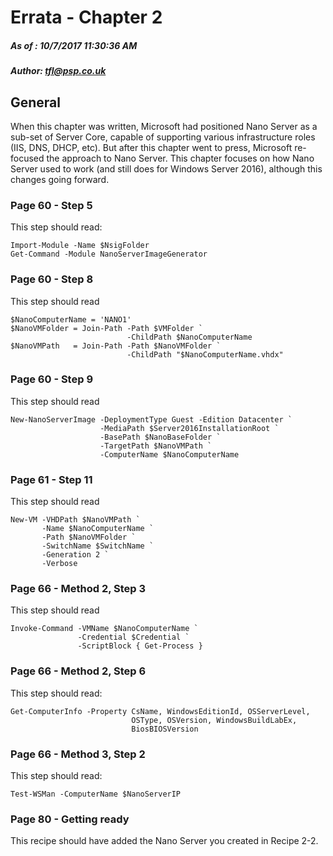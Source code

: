 # Errata - Chapter 2
##### As of :  10/7/2017 11:30:36 AM  
##### Author: <tfl@psp.co.uk> 
##


## General 
When this chapter was written, Microsoft had positioned Nano Server as a sub-set of Server Core, capable of supporting
various infrastructure roles (IIS, DNS, DHCP, etc). But after this chapter went to press, Microsoft re-focused the
approach to Nano Server. This chapter focuses on how Nano Server used to work (and still does for Windows Server 2016), 
although this changes going forward. 

### Page 60 - Step 5

This step should read:

    Import-Module -Name $NsigFolder
    Get-Command -Module NanoServerImageGenerator

### Page 60 - Step 8

This step should read

    $NanoComputerName = 'NANO1'
    $NanoVMFolder = Join-Path -Path $VMFolder `
                              -ChildPath $NanoComputerName
    $NanoVMPath   = Join-Path -Path $NanoVMFolder `
                              -ChildPath "$NanoComputerName.vhdx"

### Page 60 - Step 9

This step should read
    
    New-NanoServerImage -DeploymentType Guest -Edition Datacenter `
                        -MediaPath $Server2016InstallationRoot `
                        -BasePath $NanoBaseFolder `
                        -TargetPath $NanoVMPath `
                        -ComputerName $NanoComputerName

### Page 61 - Step 11 

This step should read

    New-VM -VHDPath $NanoVMPath `
           -Name $NanoComputerName `
           -Path $NanoVMFolder `
           -SwitchName $SwitchName `
           -Generation 2 `
           -Verbose

### Page 66 - Method 2, Step 3 

This step should read
    
    Invoke-Command -VMName $NanoComputerName `
                   -Credential $Credential `
                   -ScriptBlock { Get-Process }

### Page 66 - Method 2, Step 6 

This step should read:

    Get-ComputerInfo -Property CsName, WindowsEditionId, OSServerLevel, 
                               OSType, OSVersion, WindowsBuildLabEx, 
                               BiosBIOSVersion


### Page 66 - Method 3, Step 2

This step should read:

    Test-WSMan -ComputerName $NanoServerIP

### Page 80 - Getting ready

This recipe should have added the Nano Server you created in Recipe 2-2. 



    

    




        